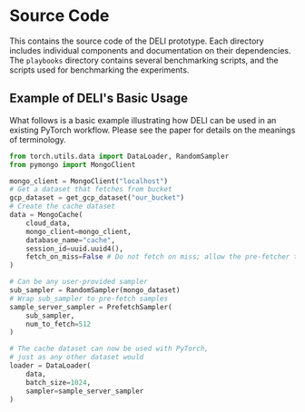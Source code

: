 # Source Code

This contains the source code of the DELI prototype. Each directory includes individual components and documentation on their dependencies. The `playbooks` directory contains several benchmarking scripts, and the scripts used for benchmarking the experiments.


## Example of DELI's Basic Usage

What follows is a basic example illustrating how DELI can be used in an existing PyTorch workflow. Please see the paper for details on the meanings of terminology.

```py
from torch.utils.data import DataLoader, RandomSampler
from pymongo import MongoClient

mongo_client = MongoClient("localhost")
# Get a dataset that fetches from bucket
gcp_dataset = get_gcp_dataset("our_bucket")
# Create the cache dataset
data = MongoCache(
    cloud_data,
	mongo_client=mongo_client,
    database_name="cache",
	session_id=uuid.uuid4(),
	fetch_on_miss=False # Do not fetch on miss; allow the pre-fetcher to do that.
)

# Can be any user-provided sampler
sub_sampler = RandomSampler(mongo_dataset)
# Wrap sub_sampler to pre-fetch samples
sample_server_sampler = PrefetchSampler(
    sub_sampler,
	num_to_fetch=512
)

# The cache dataset can now be used with PyTorch,
# just as any other dataset would
loader = DataLoader(
    data,
	batch_size=1024,
    sampler=sample_server_sampler
)
```

